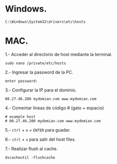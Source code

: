 # Windows.

```
C:\Windows\System32\drivers\etc\hosts
```

# MAC.
1.- Acceder al directorio de host mediante la terminal.
```
sudo nano /private/etc/hosts
```

2.- Ingresar la password de la PC.
```
enter password:
```

3.- Configurar la IP para el dominio.
```
00.27.46.200 mydomian.com www.mydomian.com
```

4.- Comentar lineas de código # (gato + espacio)
```
# example host
# 00.27.46.200 mydomian.com www.mydomian.com
```

5.- `ctrl` + `o` + `ENTER` para guadar.

6.- `ctrl` + `x` para salir del host files.

7.- Realizar flush al cache.
```
dscacheutil -flushcache
```
